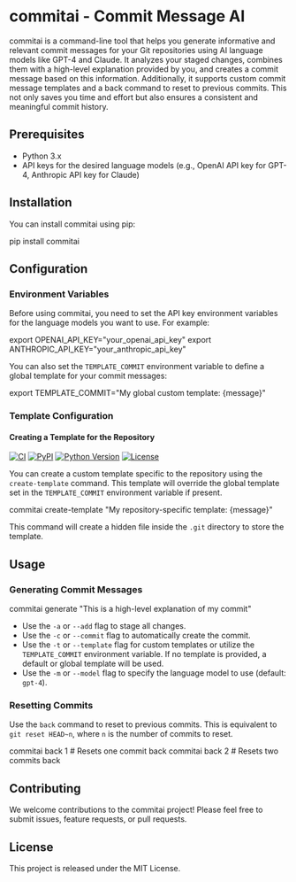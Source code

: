 # commitai - Commit Message AI

commitai is a command-line tool that helps you generate informative and relevant commit messages for your Git repositories using AI language models like GPT-4 and Claude. It analyzes your staged changes, combines them with a high-level explanation provided by you, and creates a commit message based on this information. Additionally, it supports custom commit message templates and a back command to reset to previous commits. This not only saves you time and effort but also ensures a consistent and meaningful commit history.

## Prerequisites

- Python 3.x
- API keys for the desired language models (e.g., OpenAI API key for GPT-4, Anthropic API key for Claude)

## Installation

You can install commitai using pip:

pip install commitai

## Configuration

### Environment Variables

Before using commitai, you need to set the API key environment variables for the language models you want to use. For example:

export OPENAI_API_KEY="your_openai_api_key"
export ANTHROPIC_API_KEY="your_anthropic_api_key"

You can also set the `TEMPLATE_COMMIT` environment variable to define a global template for your commit messages:

export TEMPLATE_COMMIT="My global custom template: {message}"

### Template Configuration

#### Creating a Template for the Repository

[![CI](https://github.com/lguibr/comai/workflows/CI/badge.svg)](https://github.com/lguibr/comai/actions)
[![PyPI](https://img.shields.io/pypi/v/comai.svg)](https://pypi.org/project/comai/)
[![Python Version](https://img.shields.io/pypi/pyversions/comai.svg)](https://pypi.org/project/comai/)
[![License](https://img.shields.io/pypi/l/comai.svg)](https://github.com/lguibr/comai/blob/main/LICENSE)

You can create a custom template specific to the repository using the `create-template` command. This template will override the global template set in the `TEMPLATE_COMMIT` environment variable if present.

commitai create-template "My repository-specific template: {message}"

This command will create a hidden file inside the `.git` directory to store the template.

## Usage

### Generating Commit Messages

commitai generate "This is a high-level explanation of my commit"

- Use the `-a` or `--add` flag to stage all changes.
- Use the `-c` or `--commit` flag to automatically create the commit.
- Use the `-t` or `--template` flag for custom templates or utilize the `TEMPLATE_COMMIT` environment variable. If no template is provided, a default or global template will be used.
- Use the `-m` or `--model` flag to specify the language model to use (default: `gpt-4`).

### Resetting Commits

Use the `back` command to reset to previous commits. This is equivalent to `git reset HEAD~n`, where `n` is the number of commits to reset.

commitai back 1 # Resets one commit back
commitai back 2 # Resets two commits back

## Contributing

We welcome contributions to the commitai project! Please feel free to submit issues, feature requests, or pull requests.

## License

This project is released under the MIT License.
